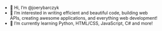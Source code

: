 - 👋 Hi, I’m @joerybarczyk
- 👀 I’m interested in writing efficient and beautiful code, building web APIs, creating awesome applications, and everything web development!
- 🌱 I’m currently learning Python, HTML/CSS, JavaScript, C# and more!

<!---
joerybarczyk/joerybarczyk is a ✨ special ✨ repository because its `README.md` (this file) appears on your GitHub profile.
You can click the Preview link to take a look at your changes.
--->
